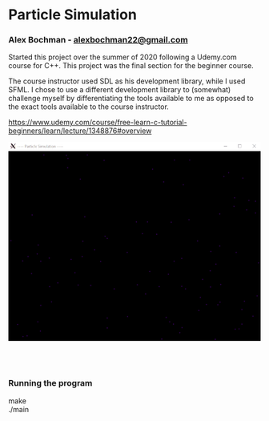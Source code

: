 # Particle Simulation
### Alex Bochman - alexbochman22@gmail.com


Started this project over the summer of 2020 following a Udemy.com course for C++. This project was the final section
for the beginner course.

The course instructor used SDL as his development library, while I used SFML. I chose to use a different development library to
(somewhat) challenge myself by differentiating the tools available to me as opposed to the exact tools available to the course instructor.

https://www.udemy.com/course/free-learn-c-tutorial-beginners/learn/lecture/1348876#overview

![particle gif](/particles.gif)

<br /> <br />

### Running the program
make <br />
./main

